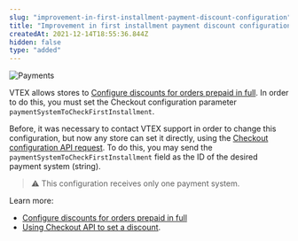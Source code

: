 ```yaml
---
slug: "improvement-in-first-installment-payment-discount-configuration"
title: "Improvement in first installment payment discount configuration"
createdAt: 2021-12-14T18:55:36.844Z
hidden: false
type: "added"
---
```


![Payments](https://img.shields.io/badge/-Payments-blueviolet)

VTEX allows stores to [Configure discounts for orders prepaid in full](https://help.vtex.com/en/tutorial/configurar-desconto-de-preco-a-vista--7Lfcj9Wb5dpYfA2gKkACIt#). In order to do this, you must set the Checkout configuration parameter `paymentSystemToCheckFirstInstallment`.

Before, it was necessary to contact VTEX support in order to change this configuration, but now any store can set it directly, using the [Checkout configuration API request](https://developers.vtex.com/vtex-rest-api/reference/configuration#updateorderformconfiguration). To do this, you may send the `paymentSystemToCheckFirstInstallment` field as the ID of the desired payment system (string).

> ⚠️ This configuration receives only one payment system.

Learn more:

- [Configure discounts for orders prepaid in full](https://help.vtex.com/en/tutorial/configurar-desconto-de-preco-a-vista--7Lfcj9Wb5dpYfA2gKkACIt#)
- [Using Checkout API to set a discount](https://developers.vtex.com/vtex-rest-api/docs/using-checkout-api-to-set-a-discount).
